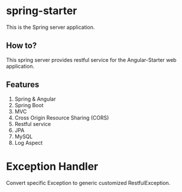 # spring-starter

This is the Spring server application.

## How to?

This spring server provides restful service for the Angular-Starter web application.

## Features

1. Spring & Angular
2. Spring Boot
3. MVC
4. Cross Origin Resource Sharing (CORS)
5. Restful service
6. JPA
7. MySQL
8. Log Aspect

# Exception Handler
Convert specific Exception to generic customized RestfulException.
